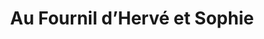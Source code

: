 ---
title: "Au Fournil d’Hervé et Sophie"
url: /chazelles-sur-lyon/au-fournil-dherve-et-sophie/
shop: boulangerie
---